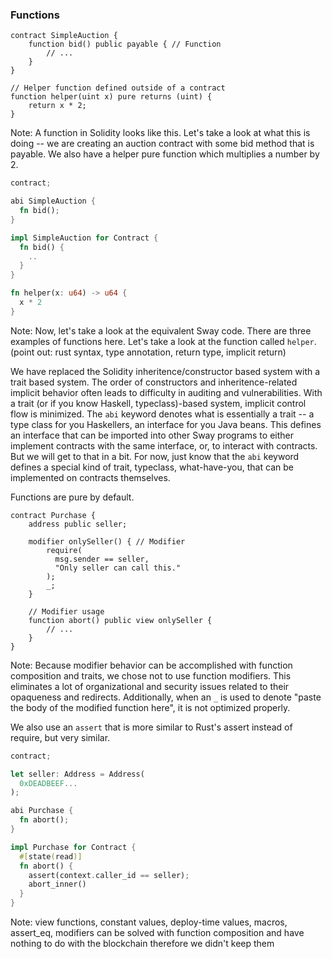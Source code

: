 ### Functions


```solidity
contract SimpleAuction {
    function bid() public payable { // Function
        // ...
    }
}

// Helper function defined outside of a contract
function helper(uint x) pure returns (uint) {
    return x * 2;
}

```
Note:
A function in Solidity looks like this. Let's take a look at what this is doing -- we are creating an auction contract with some bid method that is payable. 
We also have a helper pure function which multiplies a number by 2.


```rust
contract;

abi SimpleAuction {
  fn bid();
}

impl SimpleAuction for Contract {
  fn bid() {
    ..
  }
}

fn helper(x: u64) -> u64 {
  x * 2
}

```

Note:
Now, let's take a look at the equivalent Sway code.
There are three examples of functions here. Let's take a look at the function called `helper`. (point out: rust syntax, type annotation, return type, implicit return)

We have replaced the Solidity inheritence/constructor based system with a trait based system. The order of constructors and inheritence-related implicit behavior often leads to difficulty in auditing and vulnerabilities. With a trait (or if you know Haskell, typeclass)-based system, implicit control flow is minimized.
The `abi` keyword denotes what is essentially a trait -- a type class for you Haskellers, an interface for you Java beans. This defines an interface that can be imported 
into other Sway programs to either implement contracts with the same interface, or, to interact with contracts. But we will get to that in a bit. For now, just know that the `abi` 
keyword defines a special kind of trait, typeclass, what-have-you, that can be implemented on contracts themselves.

Functions are pure by default.


```solidity
contract Purchase {
    address public seller;

    modifier onlySeller() { // Modifier
        require(
          msg.sender == seller,
          "Only seller can call this."
        );
        _;
    }

    // Modifier usage
    function abort() public view onlySeller { 
        // ...
    }
}
```

Note:
Because modifier behavior can be accomplished with function composition and traits, we chose not to use function modifiers.
This eliminates a lot of organizational and security issues related to their opaqueness and redirects. Additionally, when
an `_` is used to denote "paste the body of the modified function here", it is not optimized properly. 

We also use an `assert` that is more similar to Rust's assert instead of require, but very similar.


```rust
contract;

let seller: Address = Address(
  0xDEADBEEF...
);

abi Purchase {
  fn abort();
} 

impl Purchase for Contract {
  #[state(read)]
  fn abort() {
    assert(context.caller_id == seller);
    abort_inner()
  }
}
```

Note:
view functions, constant values, deploy-time values, macros, assert_eq, modifiers can be solved with 
function composition and have nothing to do with the blockchain therefore we didn't keep them
